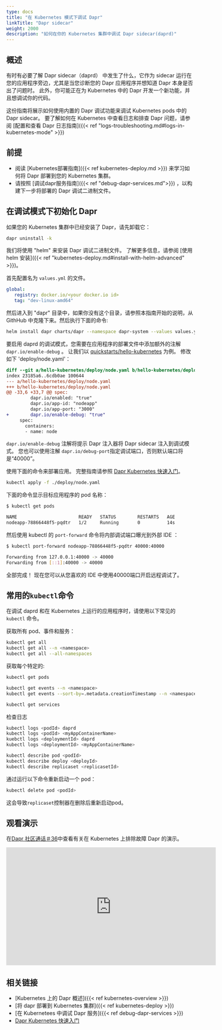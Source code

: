 ```yaml
---
type: docs
title: "在 Kubernetes 模式下调试 Dapr"
linkTitle: "Dapr sidecar"
weight: 2000
description: "如何在你的 Kubernetes 集群中调试 Dapr sidecar(daprd)"
---
```



## 概述

有时有必要了解 Dapr sidecar（daprd） 中发生了什么，它作为 sidecar 运行在您的应用程序旁边，尤其是当您诊断您的 Dapr 应用程序并想知道 Dapr 本身是否出了问题时。 此外，你可能正在为 Kubernetes 中的 Dapr 开发一个新功能，并且想调试你的代码。

这份指南将展示如何使用内置的 Dapr 调试功能来调试 Kubernetes pods 中的 Dapr sidecar。 要了解如何在 Kubernetes 中查看日志和排查 Dapr 问题，请参阅 [配置和查看 Dapr 日志指南]({{< ref "logs-troubleshooting.md#logs-in-kubernetes-mode" >}})

## 前提

- 阅读 [Kubernetes部署指南]({{< ref kubernetes-deploy.md >}}) 来学习如何将 Dapr 部署到您的 Kubernetes 集群。
- 请按照 [调试dapr服务指南]({{< ref "debug-dapr-services.md">}}) ，以构建下一步将部署的 Dapr 调试二进制文件。


## 在调试模式下初始化 Dapr

如果您的 Kubernetes 集群中已经安装了 Dapr，请先卸载它：

```bash
dapr uninstall -k
```
我们将使用 "helm" 来安装 Dapr 调试二进制文件。 了解更多信息，请参阅 [使用 helm 安装]({{< ref "kubernetes-deploy.md#install-with-helm-advanced" >}})。

首先配置名为 `values.yml` 的文件。

```yaml
global:
   registry: docker.io/<your docker.io id>
   tag: "dev-linux-amd64"
```

然后进入到 "dapr" 目录中，如果你没有这个目录，请参照本指南开始的说明，从 GithHub 中克隆下来。然后执行下面的命令:

```bash
helm install dapr charts/dapr --namespace dapr-system --values values.yml --wait
```

要启用 daprd 的调试模式，您需要在应用程序的部署文件中添加额外的注解 `dapr.io/enable-debug` 。 让我们以 [quickstarts/hello-kubernetes](https://github.com/dapr/quickstarts/tree/master/tutorials/hello-kubernetes) 为例。 修改如下 'deploy/node.yaml'：

```diff
diff --git a/hello-kubernetes/deploy/node.yaml b/hello-kubernetes/deploy/node.yaml
index 23185a6..6cdb0ae 100644
--- a/hello-kubernetes/deploy/node.yaml
+++ b/hello-kubernetes/deploy/node.yaml
@@ -33,6 +33,7 @@ spec:
         dapr.io/enabled: "true"
         dapr.io/app-id: "nodeapp"
         dapr.io/app-port: "3000"
+        dapr.io/enable-debug: "true"
     spec:
       containers:
       - name: node
```

`dapr.io/enable-debug` 注解将提示 Dapr 注入器将 Dapr sidecar 注入到调试模式。 您也可以使用注解 `dapr.io/debug-port`指定调试端口，否则默认端口将是“40000”。

使用下面的命令来部署应用。 完整指南请参照 [Dapr Kubernetes 快速入门](https://github.com/dapr/quickstarts/tree/master/tutorials/hello-kubernetes)。

```bash
kubectl apply -f ./deploy/node.yaml
```

下面的命令显示目标应用程序的 pod 名称：

```bash
$ kubectl get pods

NAME                       READY   STATUS        RESTARTS   AGE
nodeapp-78866448f5-pqdtr   1/2     Running       0          14s
```

然后使用 kubectl 的 `port-forward` 命令将内部调试端口曝光到外部 IDE ：

```bash
$ kubectl port-forward nodeapp-78866448f5-pqdtr 40000:40000

Forwarding from 127.0.0.1:40000 -> 40000
Forwarding from [::1]:40000 -> 40000
```

全部完成！ 现在您可以从您喜欢的 IDE 中使用40000端口开启远程调试了。

## 常用的`kubectl`命令

在调试 daprd 和在 Kubernetes 上运行的应用程序时，请使用以下常见的 `kubectl` 命令。

获取所有 pod、事件和服务：

```bash
kubectl get all
kubectl get all --n <namespace>
kubectl get all --all-namespaces
```

获取每个特定的:

```bash
kubectl get pods
```

```bash
kubectl get events --n <namespace>
kubectl get events --sort-by=.metadata.creationTimestamp --n <namespace>
```

```bash
kubectl get services
```

检查日志

```bash
kubectl logs <podId> daprd
kubectl logs <podId> <myAppContainerName>
kuebctl logs <deploymentId> daprd
kubectl logs <deploymentId> <myAppContainerName>
```

```bash
kubectl describe pod <podId>
kubectl describe deploy <deployId>
kubectl describe replicaset <replicasetId>
```

通过运行以下命令重新启动一个 pod：

```bash
kubectl delete pod <podId>
```

这会导致`replicaset`控制器在删除后重新启动pod。

## 观看演示

在[Dapr 社区通话＃36](https://youtu.be/pniLPRbuLD8?si=bGid7oYSp9cThtiI&t=838)中查看有关在 Kubernetes 上排除故障 Dapr 的演示。 

<iframe width="560" height="315" src="https://www.youtube-nocookie.com/embed/pniLPRbuLD8?si=bGid7oYSp9cThtiI&amp;start=838" title="YouTube 视频播放器" frameborder="0" allow="accelerometer; autoplay; clipboard-write; encrypted-media; gyroscope; picture-in-picture; web-share" allowfullscreen></iframe>

## 相关链接

- [Kubernetes 上的 Dapr 概述]({{< ref kubernetes-overview >}})
- [将 dapr 部署到 Kubernetes 集群]({{< ref kubernetes-deploy >}})
- [在 Kubernetees 中调试 Dapr 服务]({{< ref debug-dapr-services >}})
- [Dapr Kubernetes 快速入门](https://github.com/dapr/quickstarts/tree/master/tutorials/hello-kubernetes)